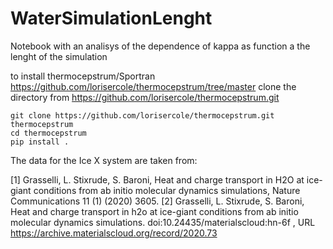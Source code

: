 # WaterSimulationLenght

Notebook with an analisys of the dependence of kappa as function a the lenght of the simulation


to install thermocepstrum/Sportran https://github.com/lorisercole/thermocepstrum/tree/master clone the directory from https://github.com/lorisercole/thermocepstrum.git 

```
git clone https://github.com/lorisercole/thermocepstrum.git thermocepstrum
cd thermocepstrum
pip install .
```
The data for the Ice X system are taken from:

[1] Grasselli, L. Stixrude, S. Baroni, Heat and charge transport in H2O at ice-giant conditions from ab initio molecular dynamics simulations, Nature Communications 11 (1) (2020) 3605.
[2] Grasselli, L. Stixrude, S. Baroni, Heat and charge transport in h2o at ice-giant conditions from ab initio molecular dynamics simulations. doi:10.24435/materialscloud:hn-6f , URL https://archive.materialscloud.org/record/2020.73
